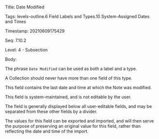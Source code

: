 Title:  Date Modified

Tags:   levels-outline.6 Field Labels and Types.10 System-Assigned Dates and Times

Timestamp: 20210609175429

Seq:    7.10.2

Level:  4 - Subsection

Body: 

The phrase `Date Modified` can be used as both a label and a type. 

A Collection should never have more than one field of this type. 

This field contains the last date and time at which the Note was modified. 

This field is system-maintained, and is not editable by the user. 

The field is generally displayed below all user-editable fields, and may be separated from these other fields by a divider. 

The values for this field can be exported and imported, and will then serve the purpose of preserving an original value for this field, rather than reflecting the date and time of the import.
